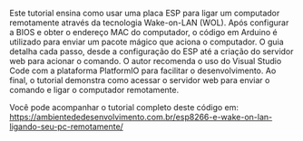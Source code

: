 Este tutorial ensina como usar uma placa ESP para ligar um computador remotamente através da tecnologia Wake-on-LAN (WOL). 
Após configurar a BIOS e obter o endereço MAC do computador, o código em Arduino é utilizado para enviar um pacote mágico que aciona o computador. 
O guia detalha cada passo, desde a configuração do ESP até a criação do servidor web para acionar o comando. 
O autor recomenda o uso do Visual Studio Code com a plataforma PlatformIO para facilitar o desenvolvimento. Ao final, o tutorial demonstra como acessar o servidor web para enviar o comando e ligar o computador remotamente.

Você pode acompanhar o tutorial completo deste código em:
https://ambientededesenvolvimento.com.br/esp8266-e-wake-on-lan-ligando-seu-pc-remotamente/
